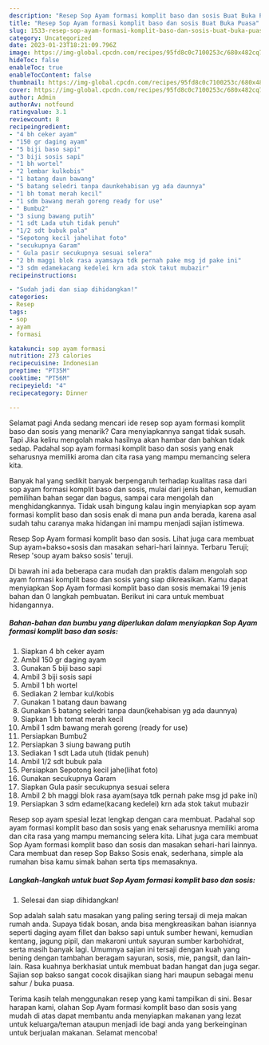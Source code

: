 ```yaml
---
description: "Resep Sop Ayam formasi komplit baso dan sosis Buat Buka Puasa"
title: "Resep Sop Ayam formasi komplit baso dan sosis Buat Buka Puasa"
slug: 1533-resep-sop-ayam-formasi-komplit-baso-dan-sosis-buat-buka-puasa
category: Uncategorized
date: 2023-01-23T18:21:09.796Z
image: https://img-global.cpcdn.com/recipes/95fd8c0c7100253c/680x482cq70/sop-ayam-formasi-komplit-baso-dan-sosis-foto-resep-utama.jpg
hideToc: false
enableToc: true
enableTocContent: false
thumbnail: https://img-global.cpcdn.com/recipes/95fd8c0c7100253c/680x482cq70/sop-ayam-formasi-komplit-baso-dan-sosis-foto-resep-utama.jpg
cover: https://img-global.cpcdn.com/recipes/95fd8c0c7100253c/680x482cq70/sop-ayam-formasi-komplit-baso-dan-sosis-foto-resep-utama.jpg
author: Admin
authorAv: notfound
ratingvalue: 3.1
reviewcount: 8
recipeingredient:
- "4 bh ceker ayam"
- "150 gr daging ayam"
- "5 biji baso sapi"
- "3 biji sosis sapi"
- "1 bh wortel"
- "2 lembar kulkobis"
- "1 batang daun bawang"
- "5 batang seledri tanpa daunkehabisan yg ada daunnya"
- "1 bh tomat merah kecil"
- "1 sdm bawang merah goreng ready for use"
- " Bumbu2"
- "3 siung bawang putih"
- "1 sdt Lada utuh tidak penuh"
- "1/2 sdt bubuk pala"
- "Sepotong kecil jahelihat foto"
- "secukupnya Garam"
- " Gula pasir secukupnya sesuai selera"
- "2 bh maggi blok rasa ayamsaya tdk pernah pake msg jd pake ini"
- "3 sdm edamekacang kedelei krn ada stok takut mubazir"
recipeinstructions:

- "Sudah jadi dan siap dihidangkan!"
categories:
- Resep
tags:
- sop
- ayam
- formasi

katakunci: sop ayam formasi 
nutrition: 273 calories
recipecuisine: Indonesian
preptime: "PT35M"
cooktime: "PT56M"
recipeyield: "4"
recipecategory: Dinner

---
```



Selamat pagi Anda sedang mencari ide resep sop ayam formasi komplit baso dan sosis yang menarik? Cara menyiapkannya sangat tidak susah. Tapi Jika keliru mengolah maka hasilnya akan hambar dan bahkan tidak sedap. Padahal sop ayam formasi komplit baso dan sosis yang enak seharusnya memiliki aroma dan cita rasa yang mampu memancing selera kita.


Banyak hal yang sedikit banyak berpengaruh terhadap kualitas rasa dari sop ayam formasi komplit baso dan sosis, mulai dari jenis bahan, kemudian pemilihan bahan segar dan bagus, sampai cara mengolah dan menghidangkannya. Tidak usah bingung kalau ingin menyiapkan sop ayam formasi komplit baso dan sosis enak di mana pun anda berada, karena asal sudah tahu caranya maka hidangan ini mampu menjadi sajian istimewa.

Resep Sop Ayam formasi komplit baso dan sosis. Lihat juga cara membuat Sup ayam+bakso+sosis dan masakan sehari-hari lainnya. Terbaru Teruji; Resep &#39;soup ayam bakso sosis&#39; teruji.


Di bawah ini ada beberapa cara mudah dan praktis dalam mengolah sop ayam formasi komplit baso dan sosis yang siap dikreasikan. Kamu dapat menyiapkan Sop Ayam formasi komplit baso dan sosis memakai 19 jenis bahan dan 0 langkah pembuatan. Berikut ini cara untuk membuat hidangannya.

<!--inarticleads1-->

##### Bahan-bahan dan bumbu yang diperlukan dalam menyiapkan Sop Ayam formasi komplit baso dan sosis:

1. Siapkan 4 bh ceker ayam
1. Ambil 150 gr daging ayam
1. Gunakan 5 biji baso sapi
1. Ambil 3 biji sosis sapi
1. Ambil 1 bh wortel
1. Sediakan 2 lembar kul/kobis
1. Gunakan 1 batang daun bawang
1. Gunakan 5 batang seledri tanpa daun(kehabisan yg ada daunnya)
1. Siapkan 1 bh tomat merah kecil
1. Ambil 1 sdm bawang merah goreng (ready for use)
1. Persiapkan  Bumbu2
1. Persiapkan 3 siung bawang putih
1. Sediakan 1 sdt Lada utuh (tidak penuh)
1. Ambil 1/2 sdt bubuk pala
1. Persiapkan Sepotong kecil jahe(lihat foto)
1. Gunakan secukupnya Garam
1. Siapkan  Gula pasir secukupnya sesuai selera
1. Ambil 2 bh maggi blok rasa ayam(saya tdk pernah pake msg jd pake ini)
1. Persiapkan 3 sdm edame(kacang kedelei) krn ada stok takut mubazir


Resep sop ayam spesial lezat lengkap dengan cara membuat. Padahal sop ayam formasi komplit baso dan sosis yang enak seharusnya memiliki aroma dan cita rasa yang mampu memancing selera kita. Lihat juga cara membuat Sop Ayam formasi komplit baso dan sosis dan masakan sehari-hari lainnya. Cara membuat dan resep Sop Bakso Sosis enak, sederhana, simple ala rumahan bisa kamu simak bahan serta tips memasaknya. 

<!--inarticleads2-->

##### Langkah-langkah untuk buat Sop Ayam formasi komplit baso dan sosis:


1. Selesai dan siap dihidangkan!

Sop adalah salah satu masakan yang paling sering tersaji di meja makan rumah anda. Supaya tidak bosan, anda bisa mengkreasikan bahan isiannya seperti daging ayam fillet dan bakso sapi untuk sumber hewani, kemudian kentang, jagung pipil, dan makaroni untuk sayuran sumber karbohidrat, serta masih banyak lagi. Umumnya sajian ini tersaji dengan kuah yang bening dengan tambahan beragam sayuran, sosis, mie, pangsit, dan lain-lain. Rasa kuahnya berkhasiat untuk membuat badan hangat dan juga segar. Sajian sop bakso sangat cocok disajikan siang hari maupun sebagai menu sahur / buka puasa. 

Terima kasih telah menggunakan resep yang kami tampilkan di sini. Besar harapan kami, olahan Sop Ayam formasi komplit baso dan sosis yang mudah di atas dapat membantu anda menyiapkan makanan yang lezat untuk keluarga/teman ataupun menjadi ide bagi anda yang berkeinginan untuk berjualan makanan. Selamat mencoba!
